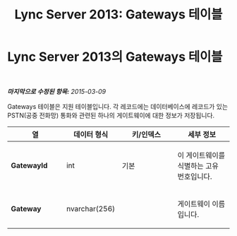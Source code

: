 ﻿---
title: 'Lync Server 2013: Gateways 테이블'
TOCTitle: Gateways 테이블
ms:assetid: a909daad-d137-45e0-b149-1de9f8e1e029
ms:mtpsurl: https://technet.microsoft.com/ko-kr/library/Gg412795(v=OCS.15)
ms:contentKeyID: 49304660
ms.date: 08/24/2015
mtps_version: v=OCS.15
ms.translationtype: HT
---

# Lync Server 2013의 Gateways 테이블

 

_**마지막으로 수정된 항목:** 2015-03-09_

Gateways 테이블은 지원 테이블입니다. 각 레코드에는 데이터베이스에 레코드가 있는 PSTN(공중 전화망) 통화와 관련된 하나의 게이트웨이에 대한 정보가 저장됩니다.


<table>
<colgroup>
<col style="width: 25%" />
<col style="width: 25%" />
<col style="width: 25%" />
<col style="width: 25%" />
</colgroup>
<thead>
<tr class="header">
<th>열</th>
<th>데이터 형식</th>
<th>키/인덱스</th>
<th>세부 정보</th>
</tr>
</thead>
<tbody>
<tr class="odd">
<td><p><strong>GatewayId</strong></p></td>
<td><p>int</p></td>
<td><p>기본</p></td>
<td><p>이 게이트웨이를 식별하는 고유 번호입니다.</p></td>
</tr>
<tr class="even">
<td><p><strong>Gateway</strong></p></td>
<td><p>nvarchar(256)</p></td>
<td><p> </p></td>
<td><p>게이트웨이 이름입니다.</p></td>
</tr>
</tbody>
</table>

